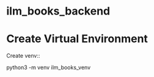 # ilm_books_backend

Create Virtual Environment
==========================

Create venv::

  python3 -m venv ilm_books_venv

